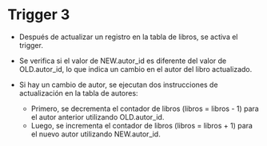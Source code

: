 # Trigger 3
* Después de actualizar un registro en la tabla de libros, se activa el trigger.
* Se verifica si el valor de NEW.autor_id es diferente del valor de OLD.autor_id, lo que indica un cambio en el autor del libro actualizado.
* Si hay un cambio de autor, se ejecutan dos instrucciones de actualización en la tabla de autores:
    
    * Primero, se decrementa el contador de libros (libros = libros - 1) para el autor anterior utilizando OLD.autor_id.
    * Luego, se incrementa el contador de libros (libros = libros + 1) para el nuevo autor utilizando NEW.autor_id.